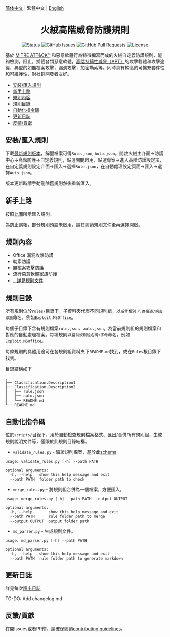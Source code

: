 [简体中文](/README.md) | 繁體中文 | [English](/README_en_us.md)

<h1 align="center">火絨高階威脅防護規則</h1>

<div align="center">
  
[![Status](https://img.shields.io/badge/status-active-success.svg)]()
[![GitHub Issues](https://img.shields.io/github/issues/JerryLinLinLin/Huorong-ATP-Rules)](https://github.com/JerryLinLinLin/Huorong-ATP-Rules/issues)
[![GitHub Pull Requests](https://img.shields.io/github/issues-pr/JerryLinLinLin/Huorong-ATP-Rules)](https://github.com/JerryLinLinLin/Huorong-ATP-Rules/pulls)
[![License](https://img.shields.io/github/license/JerryLinLinLin/Huorong-ATP-Rules)](/LICENSE)

</div>

基於 [MITRE ATT&CK™](https://attack.mitre.org/) 和惡意軟體行為特徵編寫而成的火絨自定義防護規則，能夠檢測，阻止，攔截各類惡意軟體，[高階持續性威脅（APT）](https://zh.m.wikipedia.org/zh-hans/%E9%AB%98%E7%BA%A7%E9%95%BF%E6%9C%9F%E5%A8%81%E8%83%81)的攻擊載體和攻擊途徑，典型的如無檔案攻擊，漏洞攻擊，加密勒索等。同時具有較高的可擴充套件性和可維護性，對社群開發者友好。

- [安裝/匯入規則](#安裝匯入規則)
- [新手上路](#新手上路)
- [規則內容](#規則內容)
- [規則目錄](#規則目錄)
- [自動化指令碼](#自動化指令碼)
- [更新日誌](#更新日誌)
- [反饋/貢獻](#反饋貢獻)

## 安裝/匯入規則

下載[最新規則版本](https://github.com/JerryLinLinLin/Huorong-ATP-Rules/releases/latest)，解壓檔案可得`Rule.json`, `Auto.json`。開啟火絨主介面->防護中心->高階防護->自定義規則，點選開關啟用，點選專案->進入高階防護設定項，在自定義規則設定介面->匯入->選擇`Rule.json`，在自動處理設定頁面->匯入->選擇`Auto.json`。

版本更新時請手動刪除舊規則然後重新匯入。

## 新手上路

按照[此圖](images/import_rules.jpg)所示匯入規則。

為防止誤報，部分規則預設未啟用，請在閱讀規則文件後再選擇開啟。

## 規則內容

- Office 漏洞攻擊防護
- 勒索防護
- 無檔案攻擊防護
- 流行惡意軟體家族防護
- [...詳見規則文件](/rules/README.md)

## 規則目錄

所有規則位於`rules/`目錄下，子資料夾代表不同規則組，以`威脅類別.行為描述/病毒家族`命名，例如`Exploit.MSOffice`。

每個子目錄下含有規則檔案`rule.json`、`auto.json`，為當前規則組的規則檔案和對應的自動處理檔案。每項規則以`當前規則組名稱+字母`命名，例如`Exploit.MSOffice`。

每條規則的具體用途可在各規則組資料夾下`README.md`找到，或在`Rules`根目錄下找到。

目錄結構如下

```
.
├── Classification.Description1
├── Classification.Description2
│   ├── rule.json
│   ├── auto.json
│   └── README.md
└── README.md
```

## 自動化指令碼

位於`scripts/`目錄下，用於自動檢查規則檔案格式、匯出/合併所有規則組，生成規則說明文件等，僅限於此規則目錄結構。

- `validate_rules.py` - 驗證規則檔案，基於此[schema](https://github.com/JerryLinLinLin/Huorong-HIPS-Rule-Schema)

```
usage: validate_rules.py [-h] --path PATH

optional arguments:
  -h, --help   show this help message and exit
  --path PATH  folder path to check
```

- `merge_rules.py` - 將規則組合併為一個檔案，方便匯入。

```
usage: merge_rules.py [-h] --path PATH --output OUTPUT

optional arguments:
  -h, --help       show this help message and exit
  --path PATH      rule folder path to merge
  --output OUTPUT  output folder path
```

- `md_parser.py` - 生成規則文件。

```
usage: md_parser.py [-h] --path PATH

optional arguments:
  -h, --help   show this help message and exit
  --path PATH  rule folder path to generate markdown
```

## 更新日誌

詳見每次[釋出日誌](https://github.com/JerryLinLinLin/Huorong-ATP-Rules/releases/latest)

TO-DO: Add changelog.md

## 反饋/貢獻

在開Issues或者PR前，請確保閱讀[contributing guidelines](/CONTRIBUTING.md)。
